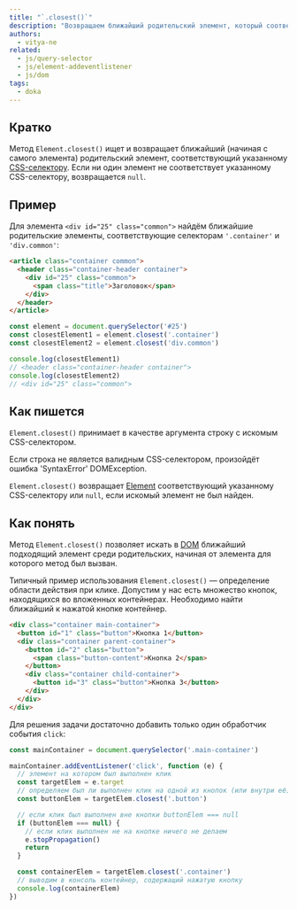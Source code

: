 ```yaml
---
title: "`.closest()`"
description: "Возвращаем ближайший родительский элемент, который соответствует нужному CSS-селектору."
authors:
  - vitya-ne
related:
  - js/query-selector
  - js/element-addeventlistener
  - js/dom
tags:
  - doka
---
```


## Кратко

Метод `Element.closest()` ищет и возвращает ближайший (начиная с самого элемента) родительский элемент, соответствующий указанному [CSS-селектору](/css/combined-selectors/).
Если ни один элемент не соответствует указанному CSS-селектору, возвращается `null`.

## Пример

Для элемента `<div id="25" class="common">` найдём ближайшие родительские элементы, соответствующие селекторам `'.container'` и `'div.common'`:

```html
<article class="container common">
  <header class="container-header container">
    <div id="25" class="common">
      <span class="title">Заголовок</span>
    </div>
  </header>
</article>
```

```javascript
const element = document.querySelector('#25')
const closestElement1 = element.closest('.container')
const closestElement2 = element.closest('div.common')

console.log(closestElement1)
// <header class="container-header container">
console.log(closestElement2)
// <div id="25" class="common">
```

## Как пишется

`Element.closest()` принимает в качестве аргумента строку с искомым CSS-селектором.

Если строка не является валидным CSS-селектором, произойдёт ошибка 'SyntaxError' DOMException.

`Element.closest()` возвращает [Element](/js/element/) соответствующий указанному CSS-селектору или `null`, если искомый элемент не был найден.

## Как понять

Метод `Element.closest()` позволяет искать в [DOM](/js/dom/) ближайший подходящий элемент среди родительских, начиная от элемента для которого метод был вызван.

Типичный пример использования `Element.closest()` — определение области действия при клике. Допустим у нас есть множество кнопок, находящихся во вложенных контейнерах. Необходимо найти ближайший к нажатой кнопке контейнер.

```html
<div class="container main-container">
  <button id="1" class="button">Кнопка 1</button>
  <div class="container parent-container">
    <button id="2" class="button">
      <span class="button-content">Кнопка 2</span>
    </button>
    <div class="container child-container">
      <button id="3" class="button">Кнопка 3</button>
    </div>
  </div>
</div>
```

Для решения задачи достаточно добавить только один обработчик события `click`:

```javascript
const mainContainer = document.querySelector('.main-container')

mainContainer.addEventListener('click', function (e) {
  // элемент на котором был выполнен клик
  const targetElem = e.target
  // определяем был ли выполнен клик на одной из кнопок (или внутри её)
  const buttonElem = targetElem.closest('.button')

  // если клик был выполнен вне кнопки buttonElem === null
  if (buttonElem === null) {
    // если клик выполнен не на кнопке ничего не делаем
    e.stopPropagation()
    return
  }

  const containerElem = targetElem.closest('.container')
  // выводим в консоль контейнер, содержащий нажатую кнопку
  console.log(containerElem)
})
```
